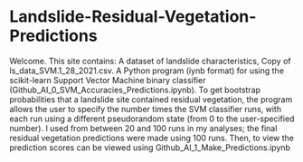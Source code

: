 # Landslide-Residual-Vegetation-Predictions
Welcome.  This site contains:
A dataset of landslide characteristics, Copy of ls_data_SVM.1_28_2021.csv. 
A Python program (iynb format) for using the scikit-learn Support Vector Machine binary classifier (Github_AI_0_SVM_Accuracies_Predictions.ipynb).  To get bootstrap probabilities that a landslide site contained residual vegetation, the program allows the user to specify the number times the SVM classifier runs, with each run using a different pseudorandom state (from 0 to the user-specified number).  I used from between 20 and 100 runs in my analyses; the final residual vegetation predictions were made using 100 runs.  Then, to view the prediction scores can be viewed using Github_AI_1_Make_Predictions.ipynb 
